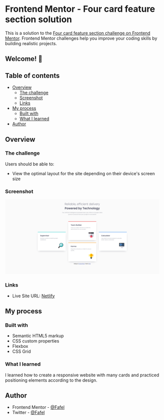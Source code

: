# Frontend Mentor - Four card feature section solution

This is a solution to the [Four card feature section challenge on Frontend Mentor](https://www.frontendmentor.io/challenges/four-card-feature-section-weK1eFYK). Frontend Mentor challenges help you improve your coding skills by building realistic projects. 

## Welcome! 👋

## Table of contents

- [Overview](#overview)
  - [The challenge](#the-challenge)
  - [Screenshot](#screenshot)
  - [Links](#links)
- [My process](#my-process)
  - [Built with](#built-with)
  - [What I learned](#what-i-learned)
- [Author](#author)

## Overview

### The challenge

Users should be able to:

- View the optimal layout for the site depending on their device's screen size

### Screenshot

![Screenshot](./images/Screenshot%202024-03-29%20at%2014-14-05%20Frontend%20Mentor%20Four%20card%20feature%20section.png)

### Links

- Live Site URL: [Netlify](https://four-card-feature-section-fafel.netlify.app)

## My process

### Built with

- Semantic HTML5 markup
- CSS custom properties
- Flexbox
- CSS Grid

### What I learned

I learned how to create a responsive website with many cards and practiced positioning elements according to the design.

## Author

- Frontend Mentor - [@Fafel](https://www.frontendmentor.io/profile/Fafell)
- Twitter - [@Fafel](https://www.twitter.com/Fafffel)